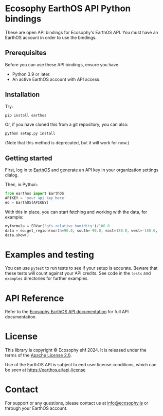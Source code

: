 # Ecosophy EarthOS API Python bindings

These are open API bindings for Ecosophy's EarthOS API. You must have an EarthOS account
in order to use the bindings.

## Prerequisites

Before you can use these API bindings, ensure you have:
 * Python 3.9 or later.
 * An active EarthOS account with API access.

## Installation

Try:
```python
pip install earthos
```

Or, if you have cloned this from a git repository, you can also:
```python
python setup.py install
```
(Note that this method is deprecated, but it will work for now.)

## Getting started

First, log in to [EarthOS](https://earthos.ai/) and generate an API key in your organization 
settings dialog. 

Then, in Python:

```python
from earthos import EarthOS
APIKEY = 'your api key here'
eo = EarthOS(APIKEY)
```

With this in place, you can start fetching and working with the data, for example:

```python
myformula = EOVar('gfs.relative_humidity')/100.0
data = eo.get_region(north=90.0, south=-90.0, east=180.0, west=-180.0, formula=myformula)
data.show()
```

# Examples and testing

You can use `pytest` to run tests to see if your setup is accurate. Beware that these tests will count against your API credits. See code in the `tests` and `examples` directories for further examples.

# API Reference

Refer to the [Ecosophy EarthOS API documentation](https://docs.ecosophy.is) for full API documentation.

# License

This library is copyright © Ecosophy ehf 2024. It is released under the terms of the [Apache License 2.0](https://www.apache.org/licenses/LICENSE-2.0).

Use of the EarthOS API is subject to end user license conditions, which can be seen at https://earthos.ai/api-license

# Contact

For support or any questions, please contact us at info@ecosophy.is or through your EarthOS account.
